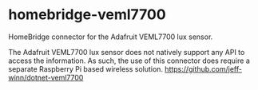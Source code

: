 # homebridge-veml7700
HomeBridge connector for the Adafruit VEML7700 lux sensor.

The Adafruit VEML7700 lux sensor does not natively support any API to access the information. As such, the use of this connector does require a separate Raspberry Pi based wireless solution.
https://github.com/jeff-winn/dotnet-veml7700

